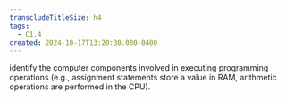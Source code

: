 ```yaml
---
transcludeTitleSize: h4
tags:
  - C1.4
created: 2024-10-17T13:20:30.000-0400
---
```

identify the computer components involved in executing programming operations (e.g., assignment statements store a value in RAM, arithmetic operations are performed in the CPU).